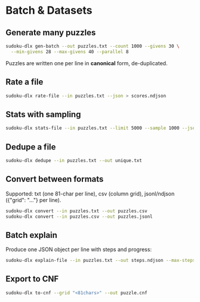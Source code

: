 # Batch & Datasets

## Generate many puzzles
```bash
sudoku-dlx gen-batch --out puzzles.txt --count 1000 --givens 30 \
  --min-givens 28 --max-givens 40 --parallel 8
```
Puzzles are written one per line in **canonical** form, de-duplicated.

## Rate a file
```bash
sudoku-dlx rate-file --in puzzles.txt --json > scores.ndjson
```

## Stats with sampling
```bash
sudoku-dlx stats-file --in puzzles.txt --limit 5000 --sample 1000 --json stats.json
```

## Dedupe a file
```bash
sudoku-dlx dedupe --in puzzles.txt --out unique.txt
```

## Convert between formats
Supported: txt (one 81-char per line), csv (column grid), jsonl/ndjson ({"grid": "..."} per line).
```bash
sudoku-dlx convert --in puzzles.txt --out puzzles.csv
sudoku-dlx convert --in puzzles.csv --out puzzles.jsonl
```

## Batch explain
Produce one JSON object per line with steps and progress:
```bash
sudoku-dlx explain-file --in puzzles.txt --out steps.ndjson --max-steps 200
```

## Export to CNF
```bash
sudoku-dlx to-cnf --grid "<81chars>" --out puzzle.cnf
```
